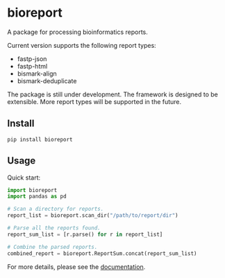 # bioreport

A package for processing bioinformatics reports.

Current version supports the following report types:

- fastp-json
- fastp-html
- bismark-align
- bismark-deduplicate

The package is still under development. The framework is designed to be extensible. More report types will be supported in the future.

## Install

```shell
pip install bioreport
```

## Usage

Quick start:

```python
import bioreport
import pandas as pd

# Scan a directory for reports.
report_list = bioreport.scan_dir("/path/to/report/dir")

# Parse all the reports found.
report_sum_list = [r.parse() for r in report_list]

# Combine the parsed reports.
combined_report = bioreport.ReportSum.concat(report_sum_list)
```

For more details, please see the [documentation](https://bioreport.readthedocs.io/en/latest/).
